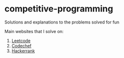 # competitive-programming
Solutions and explanations to the problems solved for fun

Main websites that I solve on:
1. [Leetcode](https://leetcode.com/)
2. [Codechef](https://www.codechef.com/)
3. [Hackerrank](https://www.hackerrank.com/)
